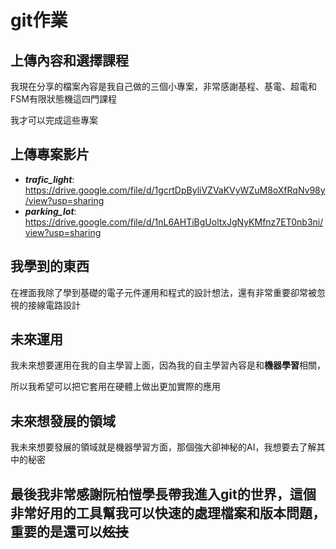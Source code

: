 # git作業

上傳內容和選擇課程
---------------
我現在分享的檔案內容是我自己做的三個小專案，非常感謝基程、基電、超電和FSM有限狀態機這四門課程

我才可以完成這些專案

## 上傳專案影片

+ **_trafic_light_**: <https://drive.google.com/file/d/1gcrtDpByliVZVaKVyWZuM8oXfRqNv98y/view?usp=sharing>
+ **_parking_lot_**:  <https://drive.google.com/file/d/1nL6AHTiBgUoltxJgNyKMfnz7ET0nb3ni/view?usp=sharing>


我學到的東西
-----------
在裡面我除了學到基礎的電子元件運用和程式的設計想法，還有非常重要卻常被忽視的接線電路設計

## 未來運用

我未來想要運用在我的自主學習上面，因為我的自主學習內容是和**機器學習**相關，

所以我希望可以把它套用在硬體上做出更加實際的應用

未來想發展的領域
--------------

我未來想要發展的領域就是機器學習方面，那個強大卻神秘的AI，我想要去了解其中的秘密

## 最後我非常感謝阮柏愷學長帶我進入git的世界，這個非常好用的工具幫我可以快速的處理檔案和版本問題，重要的是還可以~~炫技~~ 







